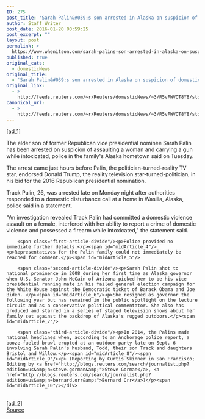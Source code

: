 ```yaml
---
ID: 275
post_title: 'Sarah Palin&#039;s son arrested in Alaska on suspicion of domestic violence'
author: Staff Writer
post_date: 2016-01-20 00:59:25
post_excerpt: ""
layout: post
permalink: >
  https://www.whenitson.com/sarah-palins-son-arrested-in-alaska-on-suspicion-of-domestic-violence/
published: true
original_cats:
  - domesticNews
original_title:
  - 'Sarah Palin&#039;s son arrested in Alaska on suspicion of domestic violence'
original_link:
  - >
    http://feeds.reuters.com/~r/Reuters/domesticNews/~3/R5vFWVOT8Y8/story01.htm
canonical_url:
  - >
    http://feeds.reuters.com/~r/Reuters/domesticNews/~3/R5vFWVOT8Y8/story01.htm
---
```

 [ad_1]
<br><div id="articleText">
<span id="midArticle_start"/>

<span class="focusParagraph" readability="5"><p><span class="articleLocatio&lt;/span&gt;n">The elder son of former Republican vice presidential nominee Sarah Palin has been arrested on suspicion of assaulting a woman and carrying a gun while intoxicated, police in the family's Alaska hometown said on Tuesday.</span></p></span><span id="midArticle_0"/><p>The arrest came just hours before Palin, the politician-turned-reality TV star, endorsed Donald Trump, the reality television star-turned-politician, in his bid for the 2016 Republican presidential nomination.</p><span id="midArticle_1"/><p>Track Palin, 26, was arrested late on Monday night after authorities responded to a domestic disturbance call at a home in Wasilla, Alaska, police said in a statement.</p><span id="midArticle_2"/><p>"An investigation revealed Track Palin had committed a domestic violence assault on a female, interfered with her ability to report a crime of domestic violence and possessed a firearm while intoxicated," the statement said.</p><span id="midArticle_3"/>
        
        <span class="first-article-divide"/><p>Police provided no immediate further details.</p><span id="midArticle_4"/><p>Representatives for the Palin family could not immediately be reached for comment.</p><span id="midArticle_5"/>
        
        <span class="second-article-divide"/><p>Sarah Palin shot to national prominence in 2008 during her first time as Alaska governor when U.S. Senator John McCain of Arizona picked her to be his vice presidential running mate in his failed general election campaign for the White House against the Democratic ticket of Barack Obama and Joe Biden. </p><span id="midArticle_6"/><p>She resigned as governor the following year but has remained in the public spotlight on the lecture circuit and as a conservative political commentator. She also has produced and starred in a series of staged television shows about her family set against the backdrop of Alaska's rugged outdoors.</p><span id="midArticle_7"/>
        
        <span class="third-article-divide"/><p>In 2014, the Palins made national headlines when, according to an Anchorage police report, a booze-fueled brawl erupted at an outdoor party late on Sept. 6 involving Sarah Palin's husband, Todd, their son Track and daughters Bristol and Willow.</p><span id="midArticle_8"/><span id="midArticle_9"/><p> (Reporting by Curtis Skinner in San Francisco; Editing by <a href="http://blogs.reuters.com/search/journalist.php?edition=us&amp;n=steve.gorman&amp;">Steve Gorman</a>, <a href="http://blogs.reuters.com/search/journalist.php?edition=us&amp;n=bernard.orr&amp;">Bernard Orr</a>)</p><span id="midArticle_10"/></div>
<br>[ad_2]
<br><a href="http://feeds.reuters.com/~r/Reuters/domesticNews/~3/R5vFWVOT8Y8/story01.htm">Source </a>